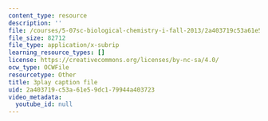 ```yaml
---
content_type: resource
description: ''
file: /courses/5-07sc-biological-chemistry-i-fall-2013/2a403719c53a61e59dc179944a403723_BZGOYTtQUhY.srt
file_size: 82712
file_type: application/x-subrip
learning_resource_types: []
license: https://creativecommons.org/licenses/by-nc-sa/4.0/
ocw_type: OCWFile
resourcetype: Other
title: 3play caption file
uid: 2a403719-c53a-61e5-9dc1-79944a403723
video_metadata:
  youtube_id: null
---
```


